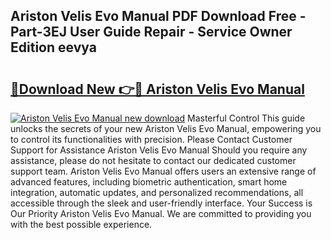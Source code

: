 ## Ariston Velis Evo Manual PDF Download Free - Part-3EJ User Guide Repair - Service Owner Edition eevya

# <h2><a href="http://cf12649.oget.top/?id=Ariston+Velis+Evo+Manual">🔗Download New 👉🔴 Ariston Velis Evo Manual</a></h2>

[![Ariston Velis Evo Manual new download](https://i.imgur.com/5g1atiW.png)](http://cf12649.oget.top/?id=Ariston+Velis+Evo+Manual)
Masterful Control This guide unlocks the secrets of your new Ariston Velis Evo Manual, empowering you to control its functionalities with precision. Please Contact Customer Support for Assistance Ariston Velis Evo Manual Should you require any assistance, please do not hesitate to contact our dedicated customer support team. Ariston Velis Evo Manual offers users an extensive range of advanced features, including biometric authentication, smart home integration, automatic updates, and personalized recommendations, all accessible through the sleek and user-friendly interface. Your Success is Our Priority Ariston Velis Evo Manual. We are committed to providing you with the best possible experience.
